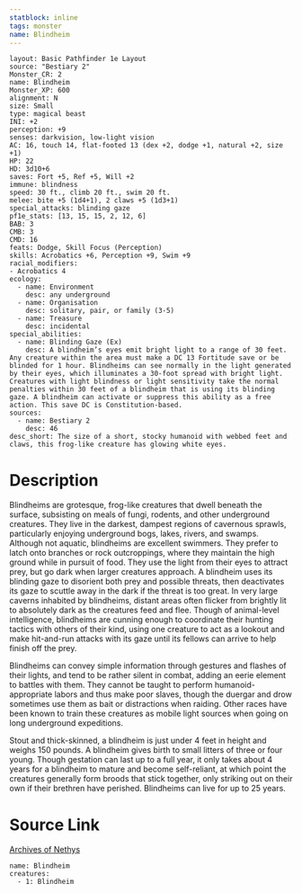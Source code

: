 ```yaml
---
statblock: inline
tags: monster
name: Blindheim
---
```

```statblock
layout: Basic Pathfinder 1e Layout
source: "Bestiary 2"
Monster_CR: 2
name: Blindheim
Monster_XP: 600
alignment: N
size: Small
type: magical beast
INI: +2
perception: +9
senses: darkvision, low-light vision
AC: 16, touch 14, flat-footed 13 (dex +2, dodge +1, natural +2, size +1)
HP: 22
HD: 3d10+6
saves: Fort +5, Ref +5, Will +2
immune: blindness
speed: 30 ft., climb 20 ft., swim 20 ft.
melee: bite +5 (1d4+1), 2 claws +5 (1d3+1)
special_attacks: blinding gaze
pf1e_stats: [13, 15, 15, 2, 12, 6]
BAB: 3
CMB: 3
CMD: 16
feats: Dodge, Skill Focus (Perception)
skills: Acrobatics +6, Perception +9, Swim +9
racial_modifiers:
- Acrobatics 4
ecology:
  - name: Environment
    desc: any underground
  - name: Organisation
    desc: solitary, pair, or family (3-5)
  - name: Treasure
    desc: incidental
special_abilities:
  - name: Blinding Gaze (Ex)
    desc: A blindheim’s eyes emit bright light to a range of 30 feet. Any creature within the area must make a DC 13 Fortitude save or be blinded for 1 hour. Blindheims can see normally in the light generated by their eyes, which illuminates a 30-foot spread with bright light. Creatures with light blindness or light sensitivity take the normal penalties within 30 feet of a blindheim that is using its blinding gaze. A blindheim can activate or suppress this ability as a free action. This save DC is Constitution-based.
sources:
  - name: Bestiary 2
    desc: 46
desc_short: The size of a short, stocky humanoid with webbed feet and claws, this frog-like creature has glowing white eyes. 
```
# Description
Blindheims are grotesque, frog-like creatures that dwell beneath the surface, subsisting on meals of fungi, rodents, and other underground creatures. They live in the darkest, dampest regions of cavernous sprawls, particularly enjoying underground bogs, lakes, rivers, and swamps. Although not aquatic, blindheims are excellent swimmers. They prefer to latch onto branches or rock outcroppings, where they maintain the high ground while in pursuit of food. They use the light from their eyes to attract prey, but go dark when larger creatures approach. A blindheim uses its blinding gaze to disorient both prey and possible threats, then deactivates its gaze to scuttle away in the dark if the threat is too great. In very large caverns inhabited by blindheims, distant areas often flicker from brightly lit to absolutely dark as the creatures feed and flee. Though of animal-level intelligence, blindheims are cunning enough to coordinate their hunting tactics with others of their kind, using one creature to act as a lookout and make hit-and-run attacks with its gaze until its fellows can arrive to help finish off the prey. 

Blindheims can convey simple information through gestures and flashes of their lights, and tend to be rather silent in combat, adding an eerie element to battles with them. They cannot be taught to perform humanoid-appropriate labors and thus make poor slaves, though the duergar and drow sometimes use them as bait or distractions when raiding. Other races have been known to train these creatures as mobile light sources when going on long underground expeditions. 

Stout and thick-skinned, a blindheim is just under 4 feet in height and weighs 150 pounds. A blindheim gives birth to small litters of three or four young. Though gestation can last up to a full year, it only takes about 4 years for a blindheim to mature and become self-reliant, at which point the creatures generally form broods that stick together, only striking out on their own if their brethren have perished. Blindheims can live for up to 25 years.
# Source Link
[Archives of Nethys](https://aonprd.com/MonsterDisplay.aspx?ItemName=Blindheim)
```encounter-table
name: Blindheim
creatures:
  - 1: Blindheim
```
